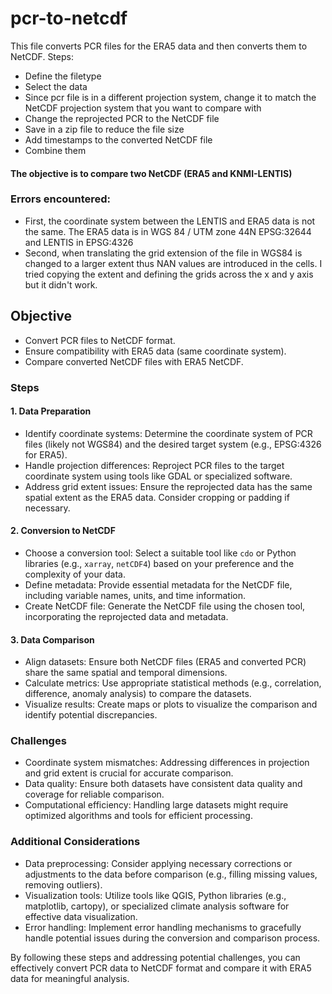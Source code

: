 # pcr-to-netcdf
 This file converts PCR files for the ERA5 data and then converts them to NetCDF. 
 Steps:
* Define the filetype
* Select the data
* Since pcr file is in a different projection system, change it to match the NetCDF projection system that you want to compare with
* Change the reprojected PCR to the NetCDF file
* Save in a zip file to reduce the file size
* Add timestamps to the converted NetCDF file
* Combine them
 
#### The objective is to compare two NetCDF (ERA5 and KNMI-LENTIS)


 








### Errors encountered:
* First, the coordinate system between the LENTIS and ERA5 data is not the same. The ERA5 data is in WGS 84 / UTM zone 44N EPSG:32644 and LENTIS in EPSG:4326
* Second, when translating the grid extension of the file in WGS84 is changed to a larger extent thus NAN values are introduced in the cells. I tried copying the extent and defining the grids across the x and y axis but it didn't work.



## Objective

* Convert PCR files to NetCDF format.
* Ensure compatibility with ERA5 data (same coordinate system).
* Compare converted NetCDF files with ERA5 NetCDF.

### Steps

#### 1. Data Preparation
* Identify coordinate systems: Determine the coordinate system of PCR files (likely not WGS84) and the desired target system (e.g., EPSG:4326 for ERA5).
* Handle projection differences: Reproject PCR files to the target coordinate system using tools like GDAL or specialized software.
* Address grid extent issues: Ensure the reprojected data has the same spatial extent as the ERA5 data. Consider cropping or padding if necessary.

#### 2. Conversion to NetCDF
* Choose a conversion tool: Select a suitable tool like `cdo` or Python libraries (e.g., `xarray`, `netCDF4`) based on your preference and the complexity of your data.
* Define metadata: Provide essential metadata for the NetCDF file, including variable names, units, and time information.
* Create NetCDF file: Generate the NetCDF file using the chosen tool, incorporating the reprojected data and metadata.

#### 3. Data Comparison
* Align datasets: Ensure both NetCDF files (ERA5 and converted PCR) share the same spatial and temporal dimensions.
* Calculate metrics: Use appropriate statistical methods (e.g., correlation, difference, anomaly analysis) to compare the datasets.
* Visualize results: Create maps or plots to visualize the comparison and identify potential discrepancies.

### Challenges
* Coordinate system mismatches: Addressing differences in projection and grid extent is crucial for accurate comparison.
* Data quality: Ensure both datasets have consistent data quality and coverage for reliable comparison.
* Computational efficiency: Handling large datasets might require optimized algorithms and tools for efficient processing.

### Additional Considerations
* Data preprocessing: Consider applying necessary corrections or adjustments to the data before comparison (e.g., filling missing values, removing outliers).
* Visualization tools: Utilize tools like QGIS, Python libraries (e.g., matplotlib, cartopy), or specialized climate analysis software for effective data visualization.
* Error handling: Implement error handling mechanisms to gracefully handle potential issues during the conversion and comparison process.

By following these steps and addressing potential challenges, you can effectively convert PCR data to NetCDF format and compare it with ERA5 data for meaningful analysis.
